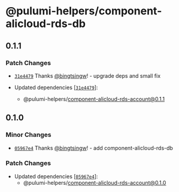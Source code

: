 # @pulumi-helpers/component-alicloud-rds-db

## 0.1.1

### Patch Changes

- [`31e4479`](https://github.com/bingtsingw/pulumi-helpers/commit/31e4479b7a0c257befed8a53459b56a911c499ae) Thanks [@bingtsingw](https://github.com/bingtsingw)! - upgrade deps and small fix

- Updated dependencies [[`31e4479`](https://github.com/bingtsingw/pulumi-helpers/commit/31e4479b7a0c257befed8a53459b56a911c499ae)]:
  - @pulumi-helpers/component-alicloud-rds-account@0.1.1

## 0.1.0

### Minor Changes

- [`05967e4`](https://github.com/bingtsingw/pulumi-helpers/commit/05967e4a285495b76fae8dc1ee0fa29ce2cb29c4) Thanks [@bingtsingw](https://github.com/bingtsingw)! - add component-alicloud-rds-db

### Patch Changes

- Updated dependencies [[`05967e4`](https://github.com/bingtsingw/pulumi-helpers/commit/05967e4a285495b76fae8dc1ee0fa29ce2cb29c4)]:
  - @pulumi-helpers/component-alicloud-rds-account@0.1.0
